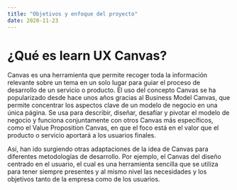 ```yaml
---
title: "Objetivos y enfoque del proyecto"
date: 2020-11-23
---
```


# ¿Qué es learn UX Canvas?

Canvas es una herramienta que permite recoger toda la información
relevante sobre un tema en un solo lugar para guiar el proceso de desarrollo
de un servicio o producto. El uso del concepto Canvas se ha popularizado
desde hace unos años gracias al Business Model Canvas, que permite
concentrar los aspectos clave de un modelo de negocio en una única página.
Se usa para describir, diseñar, desafiar y pivotar el modelo de negocio y
funciona conjuntamente con otros Canvas más específicos, como el Value
Proposition Canvas, en que el foco está en el valor que el producto o servicio
aportará a los usuarios finales.

Así, han ido surgiendo otras adaptaciones de la idea de Canvas para
diferentes metodologías de desarrollo. Por ejemplo, el Canvas del diseño
centrado en el usuario, el cual es una herramienta sencilla que se utiliza para
tener siempre presentes y al mismo nivel las necesidades y los objetivos
tanto de la empresa como de los usuarios.